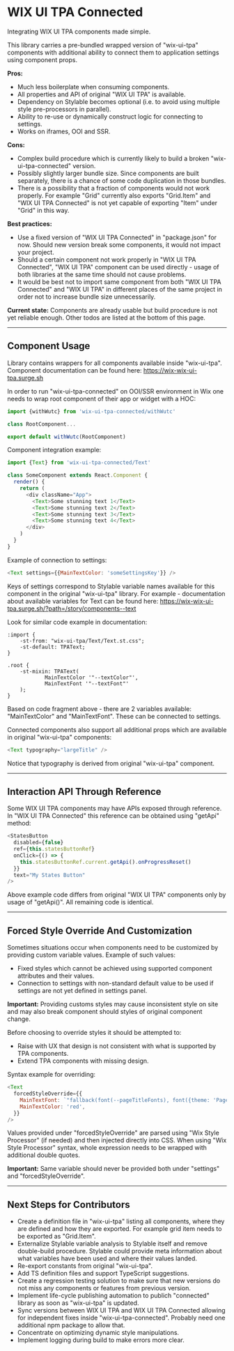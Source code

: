# WIX UI TPA Connected

Integrating WIX UI TPA components made simple.

This library carries a pre-bundled wrapped version of "wix-ui-tpa" components with additional ability to connect them to application settings using component props.

**Pros:**
* Much less boilerplate when consuming components.
* All properties and API of original "WIX UI TPA" is available.
* Dependency on Stylable becomes optional (i.e. to avoid using multiple style pre-processors in parallel).
* Ability to re-use or dynamically construct logic for connecting to settings.
* Works on iframes, OOI and SSR.

**Cons:**
* Complex build procedure which is currently likely to build a broken "wix-ui-tpa-connected" version.
* Possibly slightly larger bundle size. Since components are built separately, there is a chance of some code duplication in those bundles.
* There is a possibility that a fraction of components would not work properly. For example "Grid" currently also exports "Grid.Item" and "WIX UI TPA Connected" is not yet capable of exporting "Item" under "Grid" in this way.

**Best practices:**
* Use a fixed version of "WIX UI TPA Connected" in "package.json" for now. Should new version break some components, it would not impact your project.
* Should a certain component not work properly in "WIX UI TPA Connected", "WIX UI TPA" component can be used directly - usage of both libraries at the same time should not cause problems.
* It would be best not to import same component from both "WIX UI TPA Connected" and "WIX UI TPA" in different places of the same project in order not to increase bundle size unnecessarily.

**Current state:**
Components are already usable but build procedure is not yet reliable enough. Other todos are listed at the bottom of this page.

---

## Component Usage

Library contains wrappers for all components available inside "wix-ui-tpa". Component documentation can be found here:
https://wix-wix-ui-tpa.surge.sh

In order to run "wix-ui-tpa-connected" on OOI/SSR environment in Wix one needs to wrap root component of their app or widget with a HOC:

```javascript
import {withWutc} from 'wix-ui-tpa-connected/withWutc'

class RootComponent...

export default withWutc(RootComponent)
```

Component integration example:

```javascript
import {Text} from 'wix-ui-tpa-connected/Text'

class SomeComponent extends React.Component {
  render() {
    return (
      <div className="App">
        <Text>Some stunning text 1</Text>
        <Text>Some stunning text 2</Text>
        <Text>Some stunning text 3</Text>
        <Text>Some stunning text 4</Text>
      </div>
    )
  }
}
```

Example of connection to settings:

```javascript
<Text settings={{MainTextColor: 'someSettingsKey'}} />
```

Keys of settings correspond to Stylable variable names available for this component in the original "wix-ui-tpa" library. For example - documentation about available variables for Text can be found here:
https://wix-wix-ui-tpa.surge.sh/?path=/story/components--text

Look for similar code example in documentation:

```
:import {
    -st-from: "wix-ui-tpa/Text/Text.st.css";
    -st-default: TPAText;
}

.root {
    -st-mixin: TPAText(
            MainTextColor '"--textColor"',
            MainTextFont '"--textFont"'
    );
}
```

Based on code fragment above - there are 2 variables available: "MainTextColor" and "MainTextFont". These can be connected to settings.

Connected components also support all additional props which are available in original "wix-ui-tpa" components:

```javascript
<Text typography="largeTitle" />
```

Notice that typography is derived from original "wix-ui-tpa" component.

---

## Interaction API Through Reference

Some WIX UI TPA components may have APIs exposed through reference. In "WIX UI TPA Connected" this reference can be obtained using "getApi" method:

```javascript
<StatesButton
  disabled={false}
  ref={this.statesButtonRef}
  onClick={() => {
    this.statesButtonRef.current.getApi().onProgressReset()
  }}
  text="My States Button"
/>
```

Above example code differs from original "WIX UI TPA" components only by usage of "getApi()". All remaining code is identical.

---

## Forced Style Override And Customization

Sometimes situations occur when components need to be customized by providing custom variable values. Example of such values:

- Fixed styles which cannot be achieved using supported component attributes and their values.
- Connection to settings with non-standard default value to be used if settings are not yet defined in settings panel.

**Important:** Providing customs styles may cause inconsistent style on site and may also break component should styles of original component change.

Before choosing to override styles it should be attempted to:

- Raise with UX that design is not consistent with what is supported by TPA components.
- Extend TPA components with missing design.

Syntax example for overriding:

```javascript
<Text
  forcedStyleOverride={{
    MainTextFont: `"fallback(font(--pageTitleFonts), font({theme: 'Page-title', size: '26px'}))"`,
    MainTextColor: 'red',
  }}
/>
```

Values provided under "forcedStyleOverride" are parsed using "Wix Style Processor" (if needed) and then injected directly into CSS. When using "Wix Style Processor" syntax, whole expression needs to be wrapped with additional double quotes.

**Important:** Same variable should never be provided both under "settings" and "forcedStyleOverride".

---

## Next Steps for Contributors

- Create a definition file in "wix-ui-tpa" listing all components, where they are defined and how they are exported. For example grid item needs to be exported as "Grid.Item".
- Externalize Stylable variable analysis to Stylable itself and remove double-build procedure. Stylable could provide meta information about what variables have been used and where their values landed.
- Re-export constants from original "wix-ui-tpa".
- Add TS definition files and support TypeScript suggestions.
- Create a regression testing solution to make sure that new versions do not miss any components or features from previous version.
- Implement life-cycle publishing automation to publich "connected" library as soon as "wix-ui-tpa" is updated.
- Sync versions between WIX UI TPA and WIX UI TPA Connected allowing for independent fixes inside "wix-ui-tpa-connected". Probably need one additional npm package to allow that.
- Concentrate on optimizing dynamic style manipulations.
- Implement logging during build to make errors more clear.
